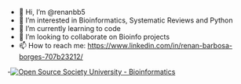 - 👋 Hi, I’m @renanbb5
- 👀 I’m interested in Bioinformatics, Systematic Reviews and Python
- 🌱 I’m currently learning to code
- 💞️ I’m looking to collaborate on Bioinfo projects
- 📫 How to reach me: https://www.linkedin.com/in/renan-barbosa-borges-707b23212/

-[![Open Source Society University - Bioinformatics ](https://img.shields.io/badge/OSSU-bioinformatics-blue.svg)](https://github.com/open-source-society/bioinformatics)
<!---
renanbb5/renanbb5 is a ✨ special ✨ repository because its `README.md` (this file) appears on your GitHub profile.
You can click the Preview link to take a look at your changes.
--->
